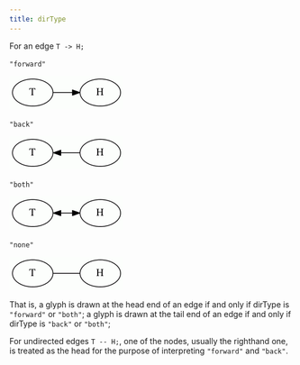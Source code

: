 ```yaml
---
title: dirType
---
```

For an edge `T -> H;`

`"forward"`

<IMG SRC="/doc/info/forward.gif">

`"back"`

<IMG SRC="/doc/info/back.gif">

`"both"`

<IMG SRC="/doc/info/both.gif">

`"none"`

<IMG SRC="/doc/info/nohead.gif">

That is, a glyph is drawn at the head end of an edge if and only
if dirType is `"forward"` or `"both"`;
a glyph is drawn at the tail end of an edge if and only
if dirType is `"back"` or `"both"`;

For undirected edges `T -- H;`, one of the nodes, usually
the righthand one, is treated as the head for the purpose of
interpreting `"forward"` and `"back"`.
